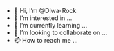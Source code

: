 - 👋 Hi, I’m @Diwa-Rock
- 👀 I’m interested in ...
- 🌱 I’m currently learning ...
- 💞️ I’m looking to collaborate on ...
- 📫 How to reach me ...

<!---
Diwa-Rock/Diwa-Rock is a ✨ special ✨ repository because its `README.md` (this file) appears on your GitHub profile.
You can click the Preview link to take a look at your changes.
--->

